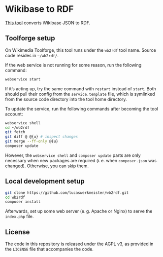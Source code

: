 # Wikibase to RDF

[This tool](https://tools.wmflabs.org/wb2rdf/) converts Wikibase JSON to RDF.

## Toolforge setup

On Wikimedia Toolforge, this tool runs under the `wb2rdf` tool name.
Source code resides in `~/wb2rdf/`.

If the web service is not running for some reason, run the following command:

```sh
webservice start
```

If it’s acting up, try the same command with `restart` instead of `start`.
Both should pull their config from the `service.template` file,
which is symlinked from the source code directory into the tool home directory.

To update the service, run the following commands after becoming the tool account:

```sh
webservice shell
cd ~/wb2rdf
git fetch
git diff @ @{u} # inspect changes
git merge --ff-only @{u}
composer update
```

However, the `webservice shell` and `composer update` parts are only necessary
when new packages are required (i. e. when `composer.json` was changed).
Otherwise, you can skip them.

## Local development setup

```sh
git clone https://github.com/lucaswerkmeister/wb2rdf.git
cd wb2rdf
composer install
```

Afterwards, set up some web server (e. g. Apache or Nginx) to serve the `index.php` file.

## License

The code in this repository is released under the AGPL v3,
as provided in the `LICENSE` file that accompanies the code.
